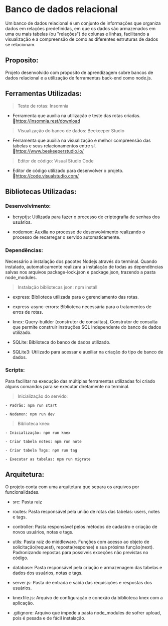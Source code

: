 # Banco de dados relacional

Um banco de dados relacional é um conjunto de informações que organiza dados em relações predefinidas, em que os dados são armazenados em uma ou mais tabelas (ou "relações") de colunas e linhas, facilitando a visualização e a compreensão de como as diferentes estruturas de dados se relacionam.

## Proposito:

Projeto desenvolvido com  proposito de aprendizagem sobre bancos de dados relacional e a utilização de ferramentas back-end como node.js.

## Ferramentas Utilizadas:

>Teste de rotas: Insomnia
  - Ferramenta que auxilia na utilização e teste das rotas criadas.
  🔗https://insomnia.rest/download

>Visualização do banco de dados: Beekeeper Studio
  - Ferramenta que auxilia na visualização e melhor compreensão das tabelas e seus relacionamentos entre sí.
  🔗https://www.beekeeperstudio.io/

>Editor de código: Visual Studio Code
  - Editor de código utilizado para desenvolver o projeto.
  🔗https://code.visualstudio.com/

## Bibliotecas Utilizadas:

### Desenvolvimento:

  - bcryptjs: Utilizada para fazer o processo de criptografia de senhas dos usuários.

  - nodemon: Auxilia no processo de desenvolvimento realizando o processo de recarregar o servido automaticamente.

### Dependências:

Necessário a instalação dos pacotes Nodejs através do terminal. Quando instalado, automaticamente realizara a instalação de todas as dependências salvas nos arquivos package-lock.json e package.json, trazendo a pasta node_modules.

  >Instalação bibliotecas json:
    npm install

  - express: Biblioteca utilizada para o gerenciamento das rotas.

  - express-async-errors: Biblioteca necessária para o tratamentos de erros de rotas.

  - knex: Query-builder (construtor de consultas), Construtor de consulta que permite construir instruções SQL independente do banco de dados utilizado.

  - SQLite: Biblioteca do banco de dados utilizado.

  - SQLite3: Utilizado para acessar e auxiliar na criação do tipo de banco de dados.

### Scripts:

Para facilitar na execução das múltiplas ferramentas utilizadas foi criado alguns comandos para se executar diretamente no terminal.

  >Inicialização do servido:
    
    - Padrão: npm run start

    - Nodemon: npm run dev

  >Biblioteca knex:

    - Inicialização: npm run knex

    - Criar tabela notes: npm run note

    - Criar tabela Tags: npm run tag

    - Executar as tabelas: npm run migrate

## Arquitetura:

O projeto conta com uma arquitetura que separa os arquivos por funcionalidades.

  - src: Pasta raiz

  - routes: Pasta responsável pela união de rotas das tabelas: users, notes e tags.

  - controller: Pasta responsável pelos métodos de cadastro e criação de novos usuários, notas e tags.

  - utils: Pasta raiz do middleware. Funções com acesso ao objeto de solicitação(request), reposta(response) e sua próxima função(next). Padronizando repostas para possíveis exceções não previstas no código.

  - database: Pasta responsável pela criação e armazenagem das tabelas  e dados dos usuários, notas e tags.

  - server.js: Pasta de entrada e saída das requisições e respostas dos usuários.

  - knexfile.js: Arquivo de configuração e conexão da biblioteca knex com a aplicação.

  - .gitignore: Arquivo que impede a pasta node_modules de sofrer upload, pois é pesada e de fácil instalação.
